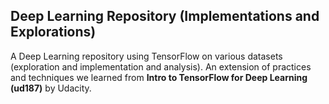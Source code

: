 ## Deep Learning Repository (Implementations and Explorations)
A Deep Learning repository using TensorFlow on various datasets (exploration and implementation and analysis). An extension of practices and techniques we learned from __Intro to TensorFlow for Deep Learning (ud187)__ by Udacity.
